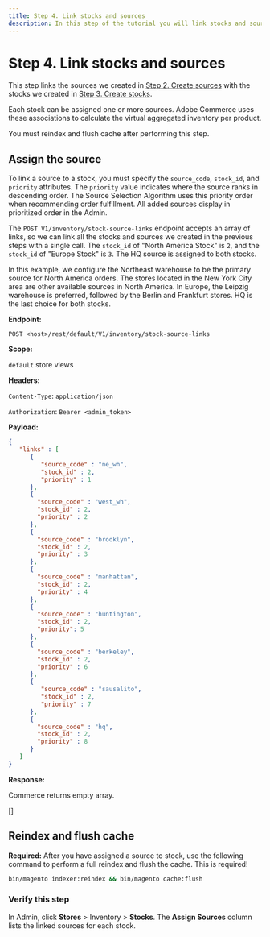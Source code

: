 ```yaml
---
title: Step 4. Link stocks and sources
description: In this step of the tutorial you will link stocks and sources together
--- 
```

 
# Step 4. Link stocks and sources

This step links the sources we created in [Step 2. Create sources](/rest/tutorials/inventory/create-sources) with the stocks we created in [Step 3. Create stocks](/rest/tutorials/inventory/create-stock/).

Each stock can be assigned one or more sources. Adobe Commerce uses these associations to calculate the virtual aggregated inventory per product.

<InlineAlert variant="success" slots="text"/>

You must reindex and flush cache after performing this step.

## Assign the source

To link a source to a stock, you must specify the `source_code`, `stock_id`, and `priority` attributes. The `priority` value indicates where the source ranks in descending order. The Source Selection Algorithm uses this priority order when recommending order fulfillment. All added sources display in prioritized order in the Admin.

The `POST V1/inventory/stock-source-links` endpoint accepts an array of links, so we can link all the stocks and sources we created in the previous steps with a single call. The `stock_id` of "North America Stock" is `2`, and the `stock_id` of "Europe Stock" is `3`. The HQ source is assigned to both stocks.

In this example, we configure the Northeast warehouse to be the primary source for North America orders. The stores located in the New York City area are other available sources in North America. In Europe, the Leipzig warehouse is preferred, followed by the Berlin and Frankfurt stores. HQ is the last choice for both stocks.

**Endpoint:**

`POST <host>/rest/default/V1/inventory/stock-source-links`

**Scope:**

`default` store views

**Headers:**

`Content-Type`: `application/json`

`Authorization`: `Bearer <admin_token>`

**Payload:**

```json
{
   "links" : [
      {
         "source_code" : "ne_wh",
         "stock_id" : 2,
         "priority" : 1
      },
      {
        "source_code" : "west_wh",
        "stock_id" : 2,
        "priority" : 2
      },
      {
        "source_code" : "brooklyn",
        "stock_id" : 2,
        "priority" : 3
      },
      {
        "source_code" : "manhattan",
        "stock_id" : 2,
        "priority" : 4
      },
      {
        "source_code" : "huntington",
        "stock_id" : 2,
        "priority": 5
      },
      {
        "source_code" : "berkeley",
        "stock_id" : 2,
        "priority" : 6
      },
      {
         "source_code" : "sausalito",
         "stock_id" : 2,
         "priority" : 7
      },
      {
        "source_code" : "hq",
        "stock_id" : 2,
        "priority" : 8
      }
   ]
}
```

**Response:**

Commerce returns empty array.

[]

## Reindex and flush cache

**Required:** After you have assigned a source to stock, use the following command to perform a full reindex and flush the cache. This is required!

```bash
bin/magento indexer:reindex && bin/magento cache:flush
```

### Verify this step

In Admin, click **Stores** > Inventory > **Stocks**. The **Assign Sources** column lists the linked sources for each stock.
